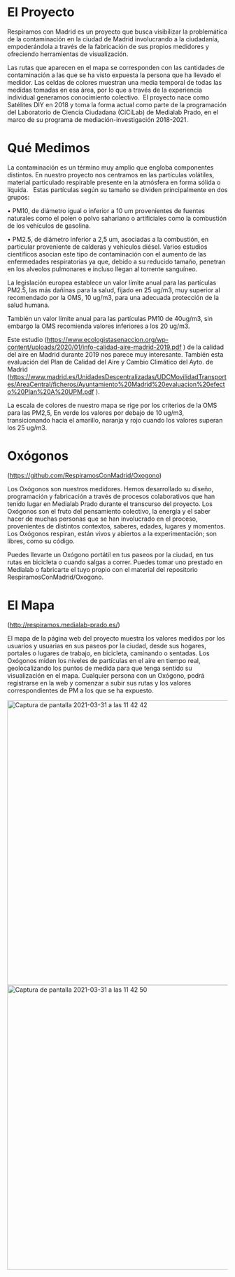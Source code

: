 # El Proyecto

Respiramos con Madrid es un proyecto que busca visibilizar la problemática de la contaminación en la ciudad de Madrid involucrando a la ciudadanía, empoderándola a través de la fabricación de sus propios medidores y ofreciendo herramientas de visualización. 

Las rutas que aparecen en el mapa se corresponden con las cantidades de contaminación a las que se ha visto expuesta la persona que ha llevado el medidor. Las celdas de colores muestran una media temporal de todas las medidas tomadas en esa área, por lo que a través de la experiencia individual generamos conocimiento colectivo. 
El proyecto nace como Satélites DIY en 2018 y toma la forma actual como parte de la programación del Laboratorio de Ciencia Ciudadana (CiCiLab) de Medialab Prado, en el marco de su programa de mediación-investigación 2018-2021. 

# Qué Medimos

La contaminación es un término muy amplio que engloba componentes distintos. En nuestro proyecto nos centramos en las partículas volátiles, material particulado respirable presente en la atmósfera en forma sólida o líquida.   Estas partículas según su tamaño se dividen principalmente en dos grupos:

•	PM10, de diámetro igual o inferior a 10 um provenientes de fuentes naturales como el polen o polvo sahariano o artificiales como la combustión de los vehículos de gasolina. 

•	PM2.5, de diámetro inferior a 2,5 um, asociadas a la combustión, en particular proveniente de calderas y vehículos diésel. Varios estudios científicos asocian este tipo de contaminación con el aumento de las enfermedades respiratorias ya que, debido a su reducido tamaño, penetran en los alveolos pulmonares e incluso llegan al torrente sanguíneo.

La legislación europea establece un valor límite anual para las partículas PM2.5, las más dañinas para la salud, fijado en 25 ug/m3, muy superior al recomendado por la OMS, 10 ug/m3, para una adecuada protección de la salud humana. 

También un valor límite anual para las partículas PM10 de 40ug/m3, sin embargo la OMS recomienda valores inferiores a los 20 ug/m3.

Este estudio (https://www.ecologistasenaccion.org/wp-content/uploads/2020/01/info-calidad-aire-madrid-2019.pdf
) de la calidad del aire en Madrid durante 2019 nos parece muy interesante. También esta evaluación del Plan de Calidad del Aire y Cambio Climático del Ayto. de Madrid (https://www.madrid.es/UnidadesDescentralizadas/UDCMovilidadTransportes/AreaCentral/ficheros/Ayuntamiento%20Madrid%20evaluacion%20efecto%20Plan%20A%20UPM.pdf
). 

La escala de colores de nuestro mapa se rige por los criterios de la OMS para las PM2,5, En verde los valores por debajo de 10 ug/m3, transicionando hacia el amarillo, naranja y rojo cuando los valores superan los 25 ug/m3.

# Oxógonos
(https://github.com/RespiramosConMadrid/Oxogono)

Los Oxógonos son nuestros medidores. Hemos desarrollado su diseño, programación y fabricación a través de procesos colaborativos que han tenido lugar en Medialab Prado durante el transcurso del proyecto. Los Oxógonos son el fruto del pensamiento colectivo, la energía y el saber hacer de muchas personas que se han involucrado en el proceso, provenientes de distintos contextos, saberes, edades, lugares y momentos. Los Oxógonos respiran, están vivos y abiertos a la experimentación; son libres, como su código.

Puedes llevarte un Oxógono portátil en tus paseos por la ciudad, en tus rutas en bicicleta o cuando salgas a correr. Puedes tomar uno prestado en Medialab o fabricarte el tuyo propio con el material del repositorio RespiramosConMadrid/Oxogono.

# El Mapa

(http://respiramos.medialab-prado.es/)

El mapa de la página web del proyecto muestra los valores medidos por los usuarios y usuarias en sus paseos por la ciudad, desde sus hogares, portales o lugares de trabajo, en bicicleta, caminando o sentadas. Los Oxógonos miden los niveles de partículas en el aire en tiempo real, geolocalizando los puntos de medida para que tenga sentido su visualización en el mapa. Cualquier persona con un Oxógono, podrá registrarse en la web y comenzar a subir sus rutas y los valores correspondientes de PM a los que se ha expuesto.

<img width="650" alt="Captura de pantalla 2021-03-31 a las 11 42 42" src="https://user-images.githubusercontent.com/22861753/113603558-63214780-9644-11eb-9a80-3428e09671dc.png">
<img width="650" alt="Captura de pantalla 2021-03-31 a las 11 42 50" src="https://user-images.githubusercontent.com/22861753/113603591-6ae0ec00-9644-11eb-80ee-8bd18ca8b562.png">



